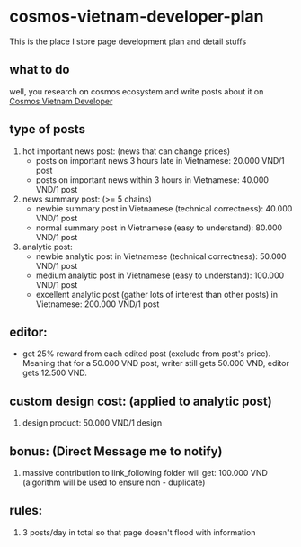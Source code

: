 # cosmos-vietnam-developer-plan
This is the place I store page development plan and detail stuffs

## what to do
well, you research on cosmos ecosystem and write posts about it on [Cosmos Vietnam Developer](https://www.facebook.com/profile.php?id=100073329934418)

## type of posts
1. hot important news post: (news that can change prices)
    * posts on important news 3 hours late in Vietnamese: 20.000 VND/1 post
    * posts on important news within 3 hours in Vietnamese: 40.000 VND/1 post
2. news summary post: (>= 5 chains)
    * newbie summary post in Vietnamese (technical correctness): 40.000 VND/1 post
    * normal summary post in Vietnamese (easy to understand): 80.000 VND/1 post
3. analytic post:
    * newbie analytic post in Vietnamese (technical correctness): 50.000 VND/1 post
    * medium analytic post in Vietnamese (easy to understand): 100.000 VND/1 post
    * excellent analytic post (gather lots of interest than other posts) in Vietnamese: 200.000 VND/1 post

## editor: 
* get 25% reward from each edited post (exclude from post's price). Meaning that for a 50.000 VND post, writer still gets 50.000 VND, editor gets 12.500 VND.
## custom design cost: (applied to analytic post)
1. design product: 50.000 VND/1 design

## bonus: (Direct Message me to notify)
1. massive contribution to link_following folder will get: 100.000 VND (algorithm will be used to ensure non - duplicate)

## rules:
1. 3 posts/day in total so that page doesn't flood with information
